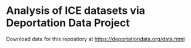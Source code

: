 # Analysis of ICE datasets via Deportation Data Project

Download data for this repository at https://deportationdata.org/data.html